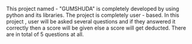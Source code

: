 This project named - "GUMSHUDA" is completely developed by using python and its libraries.
The project is completely user - based.
In this project , user will be asked several questions and if they answered it correctly then a score will be given else a score will
get deducted.
There are in total of 5 questions at all.















